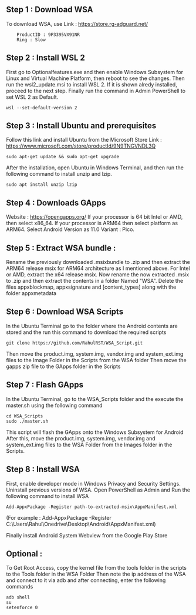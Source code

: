 ## Step 1 : Download WSA
To download WSA, use
		Link : https://store.rg-adguard.net/
		
		ProductID : 9P3395VX91NR
		Ring : Slow

## Step 2 : Install WSL 2
First go to Optionalfeatures.exe and then enable Windows Subsystem for Linux
and Virtual Machine Platform, then reboot to see the changes.
Then run the wsl2_update.msi to install WSL 2.
If it is shown alredy installed, proceed to the next step.
Finally run the command in Admin PowerShell to set WSL 2 as Default.
	
	wsl --set-default-version 2

## Step 3 : Install Ubuntu and prerequisites
	
Follow this link and install Ubuntu from the Microsoft Store
Link : https://www.microsoft.com/store/productId/9N9TNGVNDL3Q
	
	sudo apt-get update && sudo apt-get upgrade
	
After the installation, open Ubuntu in Windows Terminal, and then run
the following command to install unzip and lzip.

	sudo apt install unzip lzip

## Step 4 : Downloads GApps
Website : https://opengapps.org/
	If your processor is 64 bit Intel or AMD, then select x86_64.
	If your processor is ARM64 then select platform as ARM64.
	Select Android Version as 11.0
	Variant : Pico.

## Step 5 : Extract WSA bundle :
Rename the previously downloaded .msixbundle to .zip and
then extract the ARM64 release msix for ARM64 architecture as I mentioned above.
For Intel or AMD, extract the x64 release msix.
	Now rename the now extracted .msix to .zip and then extract
the contents in a folder Named "WSA".
	Delete the files appxblockmap, appxsignature and [content_types] 
along with the folder appxmetadata

## Step 6 : Download WSA Scripts
In the Ubuntu Terminal go to the folder where the Android contents
are stored and the run this command to download the required scripts
	
	git clone https://github.com/RahulRST/WSA_Script.git
	
Then move the product.img, system.img, vendor.img and system_ext.img
files to the Image Folder in the Scripts from the WSA folder
Then move the gapps zip file to the GApps folder in the Scripts

## Step 7 : Flash GApps
In the Ubuntu Terminal, go to the WSA_Scripts folder and the execute 
the master.sh using the following command

	cd WSA_Scripts
	sudo ./master.sh
	
This script will flash the GApps onto the Windows Subsystem for Android
After this, move the product.img, system.img, vendor.img and system_ext.img
files to the WSA Folder from the Images folder in the Scripts.

## Step 8 : Install WSA
First, enable developer mode in Windows Privacy and Security Settings.
Uninstall previous versions of WSA.
Open PowerShell as Admin and Run the following command to install WSA
	
	Add-AppxPackage -Register path-to-extracted-msix\AppxManifest.xml
(For example : Add-AppxPackage -Register C:\Users\Rahul\Onedrive\Desktop\Android\AppxManifest.xml)

Finally install Android System Webview from the Google Play Store


## Optional : 
To Get Root Access, copy the kernel file from the tools folder in the scripts
to the Tools folder in the WSA Folder
Then note the ip address of the WSA and connect to it via adb and after connecting,
enter the following commands
	
	adb shell
	su
	setenforce 0

